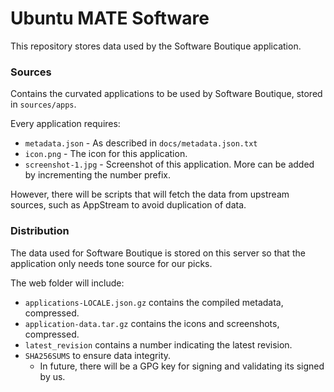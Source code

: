 # Ubuntu MATE Software

This repository stores data used by the Software Boutique application.

### Sources

Contains the curvated applications to be used by Software Boutique, stored in `sources/apps`.

Every application requires:

* `metadata.json` - As described in `docs/metadata.json.txt`
* `icon.png` - The icon for this application.
* `screenshot-1.jpg` - Screenshot of this application. More can be added by incrementing the number prefix.

However, there will be scripts that will fetch the data from upstream sources, such as AppStream
to avoid duplication of data.

### Distribution

The data used for Software Boutique is stored on this server so that the application
only needs tone source for our picks.

The web folder will include:

* `applications-LOCALE.json.gz` contains the compiled metadata, compressed.
* `application-data.tar.gz` contains the icons and screenshots, compressed.
* `latest_revision` contains a number indicating the latest revision.
* `SHA256SUMS` to ensure data integrity.
    * In future, there will be a GPG key for signing and validating its signed by us.
